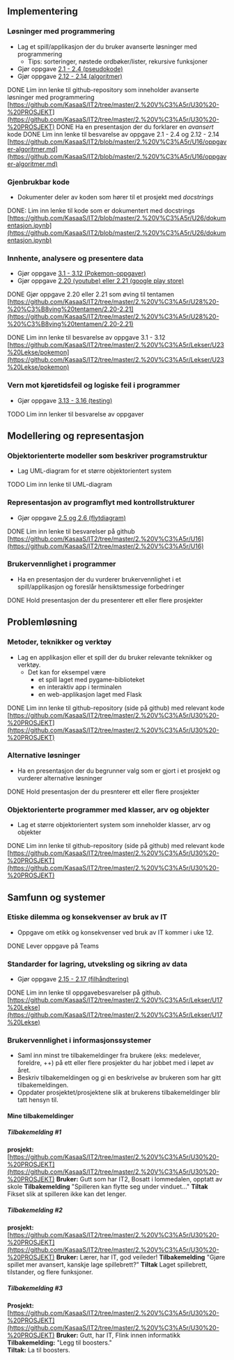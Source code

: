 ## Implementering

### Løsninger med programmering

- Lag et spill/applikasjon der du bruker avanserte løsninger med programmering
  - Tips: sorteringer, nøstede ordbøker/lister, rekursive funksjoner
- Gjør oppgave [2.1 - 2.4 (pseudokode)](https://it2.thorcc.no/databehandling-og-algoritmer/pseudokode#oppgaver)
- Gjør oppgave [2.12 - 2.14 (algoritmer)](https://it2.thorcc.no/databehandling-og-algoritmer/algoritmer#oppgaver)

DONE Lim inn lenke til github-repository som inneholder avanserte løsninger med programmering
[https://github.com/KasaaS/IT2/tree/master/2.%20V%C3%A5r/U30%20-%20PROSJEKT](https://github.com/KasaaS/IT2/tree/master/2.%20V%C3%A5r/U30%20-%20PROSJEKT)
DONE Ha en presentasjon der du forklarer en _avansert_ kode
DONE Lim inn lenke til besvarelse av oppgave 2.1 - 2.4 og 2.12 - 2.14
[https://github.com/KasaaS/IT2/blob/master/2.%20V%C3%A5r/U16/oppgaver-algoritmer.md](https://github.com/KasaaS/IT2/blob/master/2.%20V%C3%A5r/U16/oppgaver-algoritmer.md)


### Gjenbrukbar kode

- Dokumenter deler av koden som hører til et prosjekt med _docstrings_

DONE: Lim inn lenke til kode som er dokumentert med docstrings
[https://github.com/KasaaS/IT2/blob/master/2.%20V%C3%A5r/U26/dokumentasjon.ipynb](https://github.com/KasaaS/IT2/blob/master/2.%20V%C3%A5r/U26/dokumentasjon.ipynb)

### Innhente, analysere og presentere data

- Gjør oppgave [3.1 - 3.12 (Pokemon-oppgaver)](https://it2.thorcc.no/apputvikling/oppgaver)
- Gjør oppgave [2.20 (youtube) eller 2.21 (google play store)](https://it2.thorcc.no/databehandling-og-algoritmer/storre-oppgaver)

DONE Gjør oppgave 2.20 eller 2.21 som øving til tentamen
[https://github.com/KasaaS/IT2/tree/master/2.%20V%C3%A5r/U28%20-%20%C3%B8ving%20tentamen/2.20-2.21](https://github.com/KasaaS/IT2/tree/master/2.%20V%C3%A5r/U28%20-%20%C3%B8ving%20tentamen/2.20-2.21)  

DONE Lim inn lenke til besvarelse av oppgave 3.1 - 3.12
[https://github.com/KasaaS/IT2/tree/master/2.%20V%C3%A5r/Lekser/U23%20Lekse/pokemon](https://github.com/KasaaS/IT2/tree/master/2.%20V%C3%A5r/Lekser/U23%20Lekse/pokemon)

### Vern mot kjøretidsfeil og logiske feil i programmer

- Gjør oppgave [3.13 - 3.16 (testing)](https://it2.thorcc.no/apputvikling/testing#oppgaver)

TODO Lim inn lenker til besvarelse av oppgaver

## Modellering og representasjon

### Objektorienterte modeller som beskriver programstruktur

- Lag UML-diagram for et større objektorientert system

TODO Lim inn lenke til UML-diagram  

### Representasjon av programflyt med kontrollstrukturer

- Gjør oppgave [2.5  og 2.6 (flytdiagram)](https://it2.thorcc.no/databehandling-og-algoritmer/)

DONE Lim inn lenke til besvarelser på github
[https://github.com/KasaaS/IT2/tree/master/2.%20V%C3%A5r/U16](https://github.com/KasaaS/IT2/tree/master/2.%20V%C3%A5r/U16)


### Brukervennlighet i programmer

- Ha en presentasjon der du vurderer brukervennlighet i et spill/applikasjon og foreslår hensiktsmessige forbedringer

DONE Hold presentasjon der du presenterer ett eller flere prosjekter

## Problemløsning

### Metoder, teknikker og verktøy

- Lag en applikasjon eller et spill der du bruker relevante teknikker og verktøy.
  - Det kan for eksempel være
    - et spill laget med pygame-biblioteket
    - en interaktiv app i terminalen
    - en web-applikasjon laget med Flask

DONE Lim inn lenke til github-repository (side på github) med relevant kode
[https://github.com/KasaaS/IT2/tree/master/2.%20V%C3%A5r/U30%20-%20PROSJEKT](https://github.com/KasaaS/IT2/tree/master/2.%20V%C3%A5r/U30%20-%20PROSJEKT)

### Alternative løsninger

- Ha en presentasjon der du begrunner valg som er gjort i et prosjekt og vurderer alternative løsninger

DONE Hold presentasjon der du presnterer ett eller flere prosjekter

### Objektorienterte programmer med klasser, arv og objekter

- Lag et større objektorientert system som inneholder klasser, arv og objekter

DONE Lim inn lenke til github-repository (side på github) med relevant kode
[https://github.com/KasaaS/IT2/tree/master/2.%20V%C3%A5r/U30%20-%20PROSJEKT](https://github.com/KasaaS/IT2/tree/master/2.%20V%C3%A5r/U30%20-%20PROSJEKT)

## Samfunn og systemer

### Etiske dilemma og konsekvenser av bruk av IT

- Oppgave om etikk og konsekvenser ved bruk av IT kommer i uke 12.

DONE Lever oppgave på Teams

### Standarder for lagring, utveksling og sikring av data

- Gjør oppgave [2.15 - 2.17 (filhåndtering)](https://it2.thorcc.no/databehandling-og-algoritmer/filhandtering#oppgaver)

DONE Lim inn lenke til oppgavebesvarelser på github.
[https://github.com/KasaaS/IT2/tree/master/2.%20V%C3%A5r/Lekser/U17%20Lekse](https://github.com/KasaaS/IT2/tree/master/2.%20V%C3%A5r/Lekser/U17%20Lekse)

### Brukervennlighet i informasjonssystemer

- Saml inn minst tre tilbakemeldinger fra brukere  (eks: medelever, foreldre, ++) på ett eller flere prosjekter du har jobbet med i løpet av året.
- Beskriv tilbakemeldingen og gi en beskrivelse av brukeren som har gitt tilbakemeldingen.
- Oppdater prosjektet/prosjektene slik at brukerens tilbakemeldinger blir tatt hensyn til.

#### Mine tilbakemeldinger


##### Tilbakemelding #1

**prosjekt:** [https://github.com/KasaaS/IT2/tree/master/2.%20V%C3%A5r/U30%20-%20PROSJEKT](https://github.com/KasaaS/IT2/tree/master/2.%20V%C3%A5r/U30%20-%20PROSJEKT)
**Bruker:** Gutt som har IT2, Bosatt i lommedalen, opptatt av skole
**Tilbakemelding** "Spilleren kan flytte seg under vinduet..."
**Tiltak** Fikset slik at spilleren ikke kan det lenger.


##### Tilbakemelding #2

**prosjekt:** [https://github.com/KasaaS/IT2/tree/master/2.%20V%C3%A5r/U30%20-%20PROSJEKT](https://github.com/KasaaS/IT2/tree/master/2.%20V%C3%A5r/U30%20-%20PROSJEKT)
**Bruker:** Lærer, har IT, god veileder!
**Tilbakemelding** "Gjøre spillet mer avansert, kanskje lage spillebrett?"
**Tiltak** Laget spillebrett, tilstander, og flere funksjoner.


##### Tilbakemelding #3

**Prosjekt:** [https://github.com/KasaaS/IT2/tree/master/2.%20V%C3%A5r/U30%20-%20PROSJEKT](https://github.com/KasaaS/IT2/tree/master/2.%20V%C3%A5r/U30%20-%20PROSJEKT)
**Bruker:** Gutt, har IT, Flink innen informatikk
**Tilbakemelding:** "Legg til boosters."  
**Tiltak:** La til boosters.